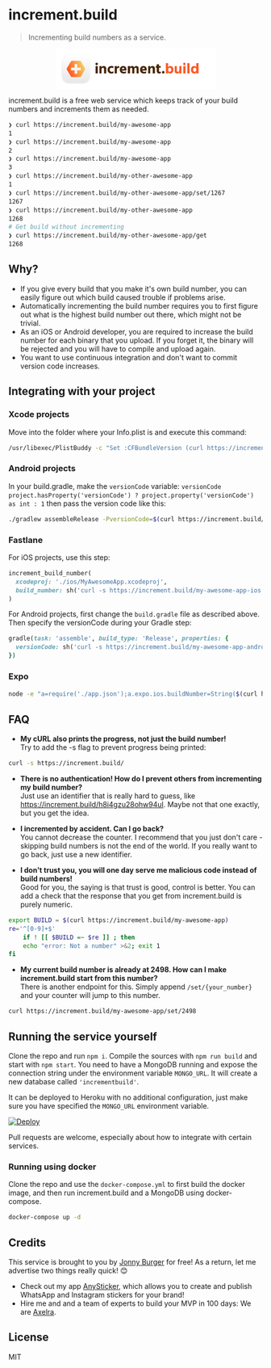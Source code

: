 # increment.build

> Incrementing build numbers as a service.

<p align="center">
<img src="static/logo.png" align="center" height="80">
</p>

increment.build is a free web service which keeps track of your build numbers and increments them as needed.

```sh
❯ curl https://increment.build/my-awesome-app
1
❯ curl https://increment.build/my-awesome-app
2
❯ curl https://increment.build/my-awesome-app
3
❯ curl https://increment.build/my-other-awesome-app
1
❯ curl https://increment.build/my-other-awesome-app/set/1267
1267
❯ curl https://increment.build/my-other-awesome-app
1268
# Get build without incrementing
❯ curl https://increment.build/my-other-awesome-app/get
1268
```

## Why?

- If you give every build that you make it's own build number, you can easily figure out which build caused trouble if problems arise.
- Automatically incrementing the build number requires you to first figure out what is the highest build number out there, which might not be trivial.
- As an iOS or Android developer, you are required to increase the build number for each binary that you upload. If you forget it, the binary will be rejected and you will have to compile and upload again.
- You want to use continuous integration and don't want to commit version code increases.

## Integrating with your project

### Xcode projects

Move into the folder where your Info.plist is and execute this command:

```sh
/usr/libexec/PlistBuddy -c "Set :CFBundleVersion (curl https://increment.build/my-awesome-app)" Info.plist
```

### Android projects

In your build.gradle, make the `versionCode` variable:
`versionCode project.hasProperty('versionCode') ? project.property('versionCode') as int : 1`
then pass the version code like this:

```sh
./gradlew assembleRelease -PversionCode=$(curl https://increment.build/my-awesome-app)
```

### Fastlane

For iOS projects, use this step:

```rb
increment_build_number(
  xcodeproj: './ios/MyAwesomeApp.xcodeproj',
  build_number: sh('curl -s https://increment.build/my-awesome-app-ios')
)
```

For Android projects, first change the `build.gradle` file as described above. Then specify the versionCode during your Gradle step:

```rb
gradle(task: 'assemble', build_type: 'Release', properties: {
  versionCode: sh('curl -s https://increment.build/my-awesome-app-android')
})
```

### Expo

```sh
node -e "a=require('./app.json');a.expo.ios.buildNumber=String($(curl https://increment.build/my-app-ios));a.expo.android.versionCode=$(curl https://increment.build/my-app-android);require('fs').writeFileSync('app.json', JSON.stringify(a, null, 2))"
```

## FAQ

- **My cURL also prints the progress, not just the build number!** <br>
  Try to add the -s flag to prevent progress being printed:

```sh
curl -s https://increment.build/
```

- **There is no authentication! How do I prevent others from incrementing my build number?** <br>
  Just use an identifier that is really hard to guess, like https://increment.build/h8i4gzu28ohw94ul. Maybe not that one exactly, but you get the idea.

- **I incremented by accident. Can I go back?** <br>
  You cannot decrease the counter. I recommend that you just don't care - skipping build numbers is not the end of the world. If you really want to go back, just use a new identifier.

- **I don't trust you, you will one day serve me malicious code instead of build numbers!** <br>
  Good for you, the saying is that trust is good, control is better. You can add a check that the response that you get from increment.build is purely numeric.

```sh
export BUILD = $(curl https://increment.build/my-awesome-app)
re='^[0-9]+$'
    if ! [[ $BUILD =~ $re ]] ; then
    echo "error: Not a number" >&2; exit 1
fi
```

- **My current build number is already at 2498. How can I make increment.build start from this number?**<br>
  There is another endpoint for this. Simply append `/set/{your_number}` and your counter will jump to this number.

```sh
curl https://increment.build/my-awesome-app/set/2498
```

## Running the service yourself

Clone the repo and run `npm i`. Compile the sources with `npm run build` and start with `npm start`.
You need to have a MongoDB running and expose the connection string under the environment variable `MONGO_URL`. It will create a new database called `'incrementbuild'`.

It can be deployed to Heroku with no additional configuration, just make sure you have specified the `MONGO_URL` environment variable.

[![Deploy](https://www.herokucdn.com/deploy/button.svg)](https://heroku.com/deploy)

Pull requests are welcome, especially about how to integrate with certain services.

### Running using docker
Clone the repo and use the `docker-compose.yml` to first build the docker image, and then run increment.build and a MongoDB using docker-compose.
```sh
docker-compose up -d
```

## Credits

This service is brought to you by [Jonny Burger](jonny.io) for free! As a return, let me advertise two things really quick! 😊

- Check out my app [AnySticker](https://anysticker.app), which allows you to create and publish WhatsApp and Instagram stickers for your brand!
- Hire me and and a team of experts to build your MVP in 100 days: We are [Axelra](https://axelra.com).

## License

MIT
